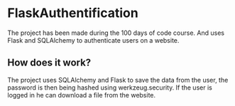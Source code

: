 # FlaskAuthentification
The project has been made during the 100 days of code course. And uses Flask and SQLAlchemy to authenticate users on a website.

## How does it work?

The project uses SQLAlchemy and Flask to save the data from the user, the password is then being hashed using werkzeug.security. If the user is logged in he can download a file from the website.
